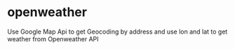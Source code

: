 # openweather
Use Google Map Api to get Geocoding by address and use lon and lat to get weather from Openweather API
